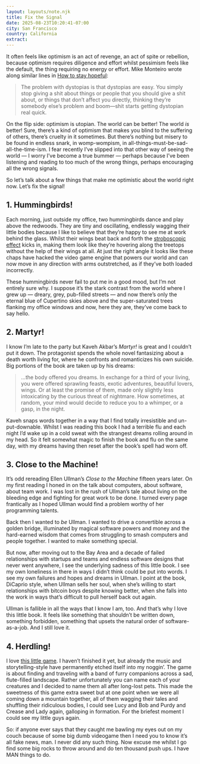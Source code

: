 ```yaml
---
layout: layouts/note.njk
title: Fix the Signal
date: 2025-08-23T10:20:41-07:00
city: San Francisco
country: California
extract:
---
```


It often feels like optimism is an act of revenge, an act of spite or rebellion, because optimism requires diligence and effort whilst pessimism feels like the default, the thing requiring no energy or effort. Mike Monteiro wrote along similar lines in [How to stay hopeful](https://buttondown.com/monteiro/archive/how-to-stay-hopeful/):

> The problem with dystopias is that dystopias are easy. You simply stop giving a shit about things or people that you should give a shit about, or things that don’t affect you directly, thinking they’re somebody else’s problem and boom—shit starts getting dystopian real quick.

On the flip side: optimism is utopian. The world can be better! The world _is_ better! Sure, there’s a kind of optimism that makes you blind to the suffering of others, there’s cruelty in it sometimes. But there’s nothing but misery to be found in endless snark, in womp-wompism, in all-things-must-be-sad-all-the-time-ism. I fear recently I’ve slipped into that other way of seeing the world — I worry I’ve become a true bummer — perhaps because I’ve been listening and reading to too much of the wrong things, perhaps encouraging all the wrong signals.

So let’s talk about a few things that make me optimistic about the world right now. Let’s fix the signal!


## 1. Hummingbirds!

Each morning, just outside my office, two hummingbirds dance and play above the redwoods. They are tiny and oscillating, endlessly wagging their little bodies because I like to believe that they’re happy to see me at work behind the glass. Whilst their wings beat back and forth the [stroboscopic effect](https://en.wikipedia.org/wiki/Stroboscopic_effect) kicks in, making them look like they’re hovering along the treetops without the help of their wings at all. At just the right angle it looks like these chaps have hacked the video game engine that powers our world and can now move in any direction with arms outstretched, as if they’ve both loaded incorrectly.

These hummingbirds never fail to put me in a good mood, but I’m not entirely sure why. I suppose it’s the stark contrast from the world where I grew up — dreary, grey, pub-filled streets — and now there’s only the eternal blue of Cupertino skies above and the super-saturated trees flanking my office windows and now, here they are, they’ve come back to say hello.


## 2. Martyr!

I know I’m late to the party but Kaveh Akbar’s _Martyr!_ is great and I couldn’t put it down. The protagonist spends the whole novel fantasizing about a death worth living for, where he confronts and romanticizes his own suicide. Big portions of the book are taken up by his dreams:

> ...the body offered you dreams. In exchange for a third of your living, you were offered sprawling feasts, exotic adventures, beautiful lovers, wings. Or at least the promise of them, made only slightly less intoxicating by the curious threat of nightmare. How sometimes, at random, your mind would decide to reduce you to a whimper, or a gasp, in the night.

Kaveh snaps words together in a way that I find totally irresistible and un-put-downable. Whilst I was reading this book I had a terrible flu and each night I’d wake up in a cold sweat with the strangest dreams rolling around in my head. So it felt somewhat magic to finish the book and flu on the same day, with my dreams having then reset after the book’s spell had worn off.


## 3. Close to the Machine!

It’s odd rereading Ellen Ullman’s _Close to the Machine_ fifteen years later. On my first reading I honed in on the talk about computers, about software, about team work. I was lost in the rush of Ullman’s tale about living on the bleeding edge and fighting for great work to be done. I turned every page frantically as I hoped Ullman would find a problem worthy of her programming talents.

Back then I wanted to _be_ Ullman. I wanted to drive a convertible across a golden bridge, illuminated by magical software powers and money and the hard-earned wisdom that comes from struggling to smash computers and people together. I wanted to make something special.

But now, after moving out to the Bay Area and a decade of failed relationships with startups and teams and endless software designs that never went anywhere, I see the underlying sadness of this little book. I see my own loneliness in there in ways I didn’t think could be put into words. I see my own failures and hopes and dreams in Ullman. I point at the book, DiCaprio style, when Ullman sells her soul, when she’s willing to start relationships with bitcoin boys despite knowing better, when she falls into the work in ways that’s difficult to pull herself back out again.

Ullman is fallible in all the ways that I know I am, too. And that’s why I love this little book. It feels like something that shouldn’t be written down, something forbidden, something that upsets the natural order of software-as-a-job. And I still love it.


## 4. Herdling!

I love [this little game](https://herdling.game/). I haven’t finished it yet, but already the music and storytelling-style have permanently etched itself into my noggin’. The game is about finding and traveling with a band of furry companions across a sad, flute-filled landscape. Rather unfortunately you can name each of your creatures and I decided to name them all after long-lost pets. This made the sweetness of this game extra sweet but at one point when we were all coming down a mountain together, all of them wagging their tales and shuffling their ridiculous bodies, I could see Lucy and Bob and Purdy and Crease and Lady again, galloping in formation. For the briefest moment I could see my little guys again.

So: if anyone ever says that they caught me bawling my eyes out on my couch because of some big dumb videogame then I need you to know it’s all fake news, man. I never did any such thing. Now excuse me whilst I go find some big rocks to throw around and do ten thousand push ups. I have MAN things to do.
